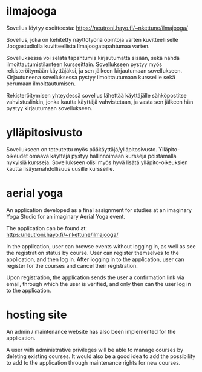 # ilmajooga

Sovellus löytyy osoitteesta: https://neutroni.hayo.fi/~nkettune/ilmajooga/

Sovellus, joka on kehitetty näyttötyönä opintoja varten kuvitteelliselle Joogastudiolla kuvitteellista Ilmajoogatapahtumaa varten. 

Sovelluksessa voi selata tapahtumia kirjautumatta sisään, sekä nähdä ilmoittautumistilanteen kursseittain. Sovellukseen pystyy myös rekisteröitymään käyttäjäksi,
ja sen jälkeen kirjautumaan sovellukseen.
Kirjautuneena sovelluksessa pystyy ilmoittautumaan kursseille sekä perumaan ilmoittautumisen. 

Rekisteröitymisen yhteydessä sovellus lähettää käyttäjälle sähköpostitse vahvistuslinkin, jonka kautta käyttäjä vahvistetaan, ja vasta sen jälkeen hän pystyy kirjautumaan sovellukseen.

# ylläpitosivusto

Sovellukseen on toteutettu myös pääkäyttäjä/ylläpitosivusto. 
Ylläpito-oikeudet omaava käyttäjä pystyy hallinnoimaan kursseja poistamalla nykyisiä kursseja. Sovellukseen olisi myös hyvä lisätä ylläpito-oikeuksien kautta lisäysmahdollisuus
uusille kursseille. 

# aerial yoga

An application developed as a final assignment for studies at an imaginary Yoga Studio for an imaginary Aerial Yoga event.

The application can be found at: https://neutroni.hayo.fi/~nkettune/ilmajooga/

In the application, user can browse events without logging in, as well as see the registration status by course. User can register themselves to the application, and then log in. After logging in to the application, user can register for the courses and cancel their registration.

Upon registration, the application sends the user a confirmation link via email, through which the user is verified, and only then can the user log in to the application.

# hosting site

An admin / maintenance website has also been implemented for the application.

A user with administrative privileges will be able to manage courses by deleting existing courses. It would also be a good idea to add the possibility to add to the application through maintenance rights for new courses.
